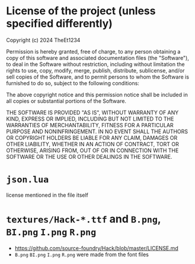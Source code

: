 # License of the project (unless specified differently)

Copyright (c) 2024 TheEt1234

Permission is hereby granted, free of charge, to any person obtaining a copy of this software and associated documentation files (the "Software"), to deal in the Software without restriction, including without limitation the rights to use, copy, modify, merge, publish, distribute, sublicense, and/or sell copies of the Software, and to permit persons to whom the Software is furnished to do so, subject to the following conditions:

The above copyright notice and this permission notice shall be included in all copies or substantial portions of the Software.

THE SOFTWARE IS PROVIDED "AS IS", WITHOUT WARRANTY OF ANY KIND, EXPRESS OR IMPLIED, INCLUDING BUT NOT LIMITED TO THE WARRANTIES OF MERCHANTABILITY, FITNESS FOR A PARTICULAR PURPOSE AND NONINFRINGEMENT. IN NO EVENT SHALL THE AUTHORS OR COPYRIGHT HOLDERS BE LIABLE FOR ANY CLAIM, DAMAGES OR OTHER LIABILITY, WHETHER IN AN ACTION OF CONTRACT, TORT OR OTHERWISE, ARISING FROM, OUT OF OR IN CONNECTION WITH THE SOFTWARE OR THE USE OR OTHER DEALINGS IN THE SOFTWARE.

# `json.lua`
license mentioned in the file itself

# `textures/Hack-*.ttf` and `B.png`, `BI.png` `I.png` `R.png`
- https://github.com/source-foundry/Hack/blob/master/LICENSE.md
- `B.png` `BI.png` `I.png` `R.png` were made from the font files
